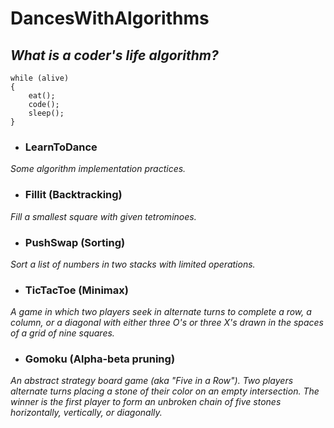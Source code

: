 # DancesWithAlgorithms

## *What is a coder's life algorithm?*

```
while (alive)
{
    eat();
    code();
    sleep();
}
```

- ### LearnToDance
*Some algorithm implementation practices.*

- ### Fillit (Backtracking)
*Fill a smallest square with given tetrominoes.*

- ### PushSwap (Sorting)
*Sort a list of numbers in two stacks with limited operations.*

- ### TicTacToe (Minimax)
*A game in which two players seek in alternate turns to complete a row, a column, or a diagonal with either three O's or three X's drawn in the spaces of a grid of nine squares.*

- ### Gomoku (Alpha-beta pruning)
*An abstract strategy board game (aka "Five in a Row"). Two players alternate turns placing a stone of their color on an empty intersection. The winner is the first player to form an unbroken chain of five stones horizontally, vertically, or diagonally.*
